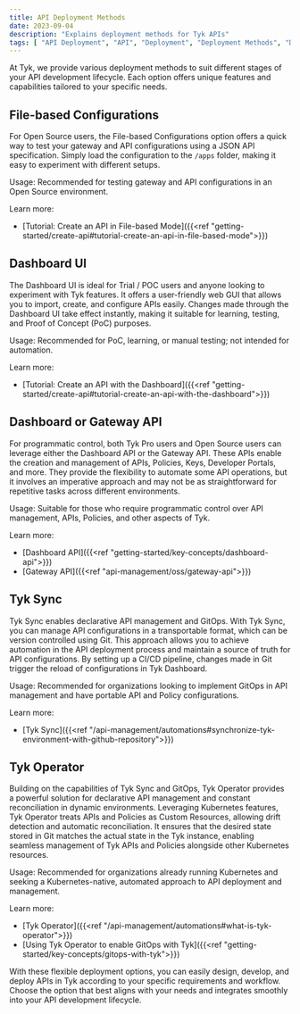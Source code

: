 ```yaml
---
title: API Deployment Methods
date: 2023-09-04
description: "Explains deployment methods for Tyk APIs"
tags: [ "API Deployment", "API", "Deployment", "Deployment Methods", "Deploy APIs", "Tyk Sync", "Tyk Operator" ]
---
```


At Tyk, we provide various deployment methods to suit different stages of your API development lifecycle. Each option offers unique features and capabilities tailored to your specific needs.

## File-based Configurations

For Open Source users, the File-based Configurations option offers a quick way to test your gateway and API configurations using a JSON API specification. Simply load the configuration to the `/apps` folder, making it easy to experiment with different setups.

Usage: Recommended for testing gateway and API configurations in an Open Source environment.

Learn more:
* [Tutorial: Create an API in File-based Mode]({{<ref "getting-started/create-api#tutorial-create-an-api-in-file-based-mode">}})

## Dashboard UI

The Dashboard UI is ideal for Trial / POC users and anyone looking to experiment with Tyk features. It offers a user-friendly web GUI that allows you to import, create, and configure APIs easily. Changes made through the Dashboard UI take effect instantly, making it suitable for learning, testing, and Proof of Concept (PoC) purposes.

Usage: Recommended for PoC, learning, or manual testing; not intended for automation.

Learn more:
* [Tutorial: Create an API with the Dashboard]({{<ref "getting-started/create-api#tutorial-create-an-api-with-the-dashboard">}})

## Dashboard or Gateway API

For programmatic control, both Tyk Pro users and Open Source users can leverage either the Dashboard API or the Gateway API. These APIs enable the creation and management of APIs, Policies, Keys, Developer Portals, and more. They provide the flexibility to automate some API operations, but it involves an imperative approach and may not be as straightforward for repetitive tasks across different environments.

Usage: Suitable for those who require programmatic control over API management, APIs, Policies, and other aspects of Tyk.

Learn more:
- [Dashboard API]({{<ref "getting-started/key-concepts/dashboard-api">}})
- [Gateway API]({{<ref "api-management/oss/gateway-api">}})

## Tyk Sync

Tyk Sync enables declarative API management and GitOps. With Tyk Sync, you can manage API configurations in a transportable format, which can be version controlled using Git. This approach allows you to achieve automation in the API deployment process and maintain a source of truth for API configurations. By setting up a CI/CD pipeline, changes made in Git trigger the reload of configurations in Tyk Dashboard.

Usage: Recommended for organizations looking to implement GitOps in API management and have portable API and Policy configurations.

Learn more:
- [Tyk Sync]({{<ref "/api-management/automations#synchronize-tyk-environment-with-github-repository">}})

## Tyk Operator

Building on the capabilities of Tyk Sync and GitOps, Tyk Operator provides a powerful solution for declarative API management and constant reconciliation in dynamic environments. Leveraging Kubernetes features, Tyk Operator treats APIs and Policies as Custom Resources, allowing drift detection and automatic reconciliation. It ensures that the desired state stored in Git matches the actual state in the Tyk instance, enabling seamless management of Tyk APIs and Policies alongside other Kubernetes resources.

Usage: Recommended for organizations already running Kubernetes and seeking a Kubernetes-native, automated approach to API deployment and management.

Learn more:
- [Tyk Operator]({{<ref "/api-management/automations#what-is-tyk-operator">}})
- [Using Tyk Operator to enable GitOps with Tyk]({{<ref "getting-started/key-concepts/gitops-with-tyk">}})

With these flexible deployment options, you can easily design, develop, and deploy APIs in Tyk according to your specific requirements and workflow. Choose the option that best aligns with your needs and integrates smoothly into your API development lifecycle.
